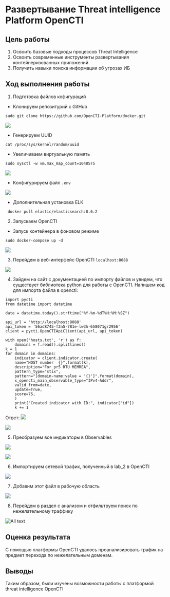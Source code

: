 # Развертывание Threat intelligence Platform OpenCTI

## Цель работы

1. Освоить базовые подходы процессов Threat Intelligence
2. Освоить современные инструменты развертывания контейнеризованных приложений
3. Получить навыки поиска информации об угрозах ИБ

## Ход выполнения работы

1. Подготовка файлов кофигураций

* Клонируем репозитурий с GitHub

```()
sudo git clone https://github.com/OpenCTI-Platform/docker.git 
```

![](img1.png)

* Генерируем UUID

```()
cat /proc/sys/kernel/random/uuid
```

* Увеличиваем виртуальную память

```()
sudo sysctl -w vm.max_map_count=1048575
```

![](img3.png)

* Конфигурируем файл `.env`

![](img2.png)

* Дополнительная установка ELK

```()
 docker pull elastic/elasticsearch:8.6.2
```

2. Запускаем OpenCTI

* Запуск контейнера в фоновом режиме

```()
sudo docker-compose up -d
```

![](img4.png)

3. Перейдем в веб-интерфейс OpenCTI `localhost:8088`

![](img5.png)

4. Зайдем на сайт с документацией по импорту файлов и увидем, что существует библиотека python для работы с OpenCTI. Напишем код для импорта файла в opencti:

```()
import pycti
from datetime import datetime

date = datetime.today().strftime("%Y-%m-%dT%H:%M:%SZ")

api_url = 'http://localhost:8088'
api_token = '56ad8745-f2n5-781e-lw3h-658071gr2956'
client = pycti.OpenCTIApiClient(api_url, api_token)

with open('hosts.txt', 'r') as f:
    domains = f.read().splitlines()
k = 1
for domain in domains:
    indicator = client.indicator.create(
    name="HOST number  {}".format(k),
    description="For pr5 RTU MEMREA",
    pattern_type="stix",
    pattern="[domain-name:value = '{}']".format(domain),
    x_opencti_main_observable_type="IPv4-Addr",
    valid_from=date,
    update=True,
    score=75,
    )
    print("Created indicator with ID:", indicator["id"])
    k += 1
```

Ответ:
![](img6.png)

![](img7.png)

5. Преобразуем все индикаторы в Observables

![](img8.png)

![](img9.png)

6. Импортируем сетевой трафик, полученный в lab_2 в OpenCTI

![](img10.png)

7. Добавим этот файл в рабочую область

![](img11.png)

8. Перейдем в раздел с анализом и отфильтруем поиск по нежелательному траффику

![All text](img12.png)

## Оценка результата

С помощью платформы OpenCTI удалось проанализировать трафик на предмет перехода по нежелательным доменам.

## Выводы

Таким образом, были изучены возможности работы с платформой threat intelligence OpenCTI
